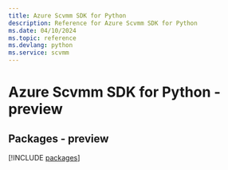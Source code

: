 ```yaml
---
title: Azure Scvmm SDK for Python
description: Reference for Azure Scvmm SDK for Python
ms.date: 04/10/2024
ms.topic: reference
ms.devlang: python
ms.service: scvmm
---
```

# Azure Scvmm SDK for Python - preview
## Packages - preview
[!INCLUDE [packages](scvmm-index.md)]